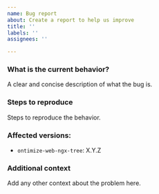```yaml
---
name: Bug report
about: Create a report to help us improve
title: ''
labels: ''
assignees: ''

---
```


### What is the current behavior?
A clear and concise description of what the bug is.

### Steps to reproduce
Steps to reproduce the behavior.

### Affected versions:
- `ontimize-web-ngx-tree`: X.Y.Z

### Additional context
Add any other context about the problem here.
